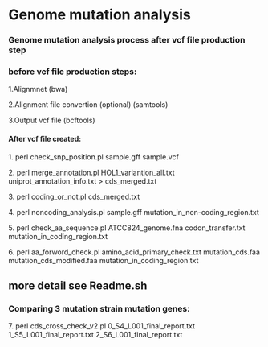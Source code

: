 <h1>Genome mutation analysis</h1>
<h3>Genome mutation analysis process after vcf file production step</h3>
<h3>before vcf file production steps:</h3>
<p>1.Alignmnet (bwa)</p>
<p>2.Alignment file convertion (optional) (samtools)</p>
<p>3.Output vcf file (bcftools)</p>


<h4>After vcf file created:</h4>
<p>1. perl check_snp_position.pl sample.gff sample.vcf </p>
<p>2. perl merge_annotation.pl HOL1_variantion_all.txt uniprot_annotation_info.txt > cds_merged.txt </p>
<p>3. perl coding_or_not.pl cds_merged.txt</p>
<p>4. perl noncoding_analysis.pl sample.gff mutation_in_non-coding_region.txt </p>
<p>5. perl check_aa_sequence.pl ATCC824_genome.fna codon_transfer.txt mutation_in_coding_region.txt </p>
<p>6. perl aa_forword_check.pl amino_acid_primary_check.txt mutation_cds.faa mutation_cds_modified.faa mutation_in_coding_region.txt </p>

<h2>more detail see Readme.sh</h2>

<h3>Comparing 3 mutation strain mutation genes:</h3>
<p>7. perl cds_cross_check_v2.pl 0_S4_L001_final_report.txt 1_S5_L001_final_report.txt  2_S6_L001_final_report.txt</br>




